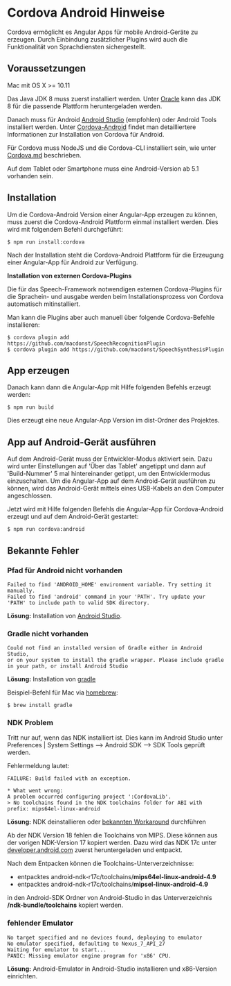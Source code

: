 # Cordova Android Hinweise

Cordova ermöglicht es Angular Apps für mobile Android-Geräte zu erzeugen. Durch Einbindung zusätzlicher Plugins wird auch die Funktionalität von Sprachdiensten sichergestellt.

## Voraussetzungen

Mac mit OS X >= 10.11

Das Java JDK 8 muss zuerst installiert werden. Unter [Oracle](https://www.oracle.com/technetwork/java/javase/downloads/jdk8-downloads-2133151.html) kann das JDK 8 für die passende Plattform heruntergeladen werden.

Danach muss für Android [Android Studio](https://developer.android.com/studio/#downloads) (empfohlen) oder Android Tools installiert werden. Unter [Cordova-Android](https://cordova.apache.org/docs/en/8.x/guide/platforms/android/index.html) findet man detailliertere Informationen zur Installation von Cordova für Android.

Für Cordova muss NodeJS und die Cordova-CLI installiert sein, wie unter [Cordova.md](./Cordova.md) beschrieben.

Auf dem Tablet oder Smartphone muss eine Android-Version ab 5.1 vorhanden sein.


## Installation

Um die Cordova-Android Version einer Angular-App erzeugen zu können, muss zuerst die Cordova-Android Plattform einmal installiert werden. Dies wird mit folgendem Befehl durchgeführt:

	$ npm run install:cordova

Nach der Installation steht die Cordova-Android Plattform für die Erzeugung einer Angular-App für Android zur Verfügung.


**Installation von externen Cordova-Plugins**

Die für das Speech-Framework notwendigen externen Cordova-Plugins für die Sprachein- und ausgabe werden beim Installationsprozess von Cordova automatisch mitinstalliert.

Man kann die Plugins aber auch manuell über folgende Cordova-Befehle installieren:

    $ cordova plugin add https://github.com/macdonst/SpeechRecognitionPlugin
    $ cordova plugin add https://github.com/macdonst/SpeechSynthesisPlugin

  
## App erzeugen

Danach kann dann die Angular-App mit Hilfe folgenden Befehls erzeugt werden:

	$ npm run build

Dies erzeugt eine neue Angular-App Version im dist-Ordner des Projektes.


## App auf Android-Gerät ausführen

Auf dem Android-Gerät muss der Entwickler-Modus aktiviert sein. Dazu wird unter Einstellungen auf 'Über das Tablet' angetippt und dann auf 'Build-Nummer' 5 mal hintereinander getippt, um den Entwicklermodus einzuschalten.
Um die Angular-App auf dem Android-Gerät ausführen zu können, wird das Android-Gerät mittels eines USB-Kabels an den Computer angeschlossen.
 
Jetzt wird mit Hilfe folgenden Befehls die Angular-App für Cordova-Android erzeugt und auf dem Android-Gerät gestartet:

	$ npm run cordova:android


## Bekannte Fehler


### Pfad für Android nicht vorhanden

	Failed to find 'ANDROID_HOME' environment variable. Try setting it manually.
	Failed to find 'android' command in your 'PATH'. Try update your 'PATH' to include path to valid SDK directory.

**Lösung:** Installation von [Android Studio](https://developer.android.com/studio/#downloads).


### Gradle nicht vorhanden

	Could not find an installed version of Gradle either in Android Studio,
	or on your system to install the gradle wrapper. Please include gradle
	in your path, or install Android Studio

**Lösung:** Installation von [gradle](https://gradle.org)

Beispiel-Befehl für Mac via [homebrew](https://brew.sh/index_de):
	
	$ brew install gradle


### NDK Problem

Tritt nur auf, wenn das NDK installiert ist. Dies kann im Android Studio unter Preferences | System Settings —> Android SDK —> SDK Tools geprüft werden.

Fehlermeldung lautet: 

	FAILURE: Build failed with an exception.

	* What went wrong:
	A problem occurred configuring project ':CordovaLib'.
	> No toolchains found in the NDK toolchains folder for ABI with prefix: mips64el-linux-android

**Lösung:** NDK deinstallieren oder [bekannten Workaround](https://github.com/apache/cordova-android/issues/504) durchführen

Ab der NDK Version 18 fehlen die Toolchains von MIPS. Diese können aus der vorigen NDK-Version 17 kopiert werden. 
Dazu wird das NDK 17c unter [developer.android.com](https://developer.android.com/ndk/downloads/older_releases) zuerst heruntergeladen und entpackt.

Nach dem Entpacken können die Toolchains-Unterverzeichnisse:
 
* entpacktes android-ndk-r17c/toolchains/**mips64el-linux-android-4.9**
* entpacktes android-ndk-r17c/toolchains/**mipsel-linux-android-4.9**

in den Android-SDK Ordner von Android-Studio in das Unterverzeichnis **/ndk-bundle/toolchains** kopiert werden.


### fehlender Emulator

	No target specified and no devices found, deploying to emulator
	No emulator specified, defaulting to Nexus_7_API_27
	Waiting for emulator to start...
	PANIC: Missing emulator engine program for 'x86' CPU.

**Lösung:** Android-Emulator in Android-Studio installieren und x86-Version einrichten.